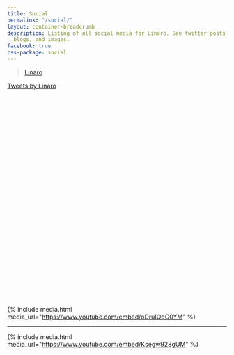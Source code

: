 ```yaml
---
title: Social
permalink: "/social/"
layout: container-breadcrumb
description: Listing of all social media for Linaro. See twitter posts, facebook,
  blogs, and images.
facebook: true
css-package: social
---
```


<div class="col-sm-4 social-col">
<div class="row icon-row">
<div class="col-xs-12 text-center social-media-icon-col">
<a href="https://www.facebook.com/{{site.data.company.facebook_username}}">
<i class="icon-facebook social-media-icon"></i>
</a>
</div>
</div>
<div class="row text-center">
<div class="fb-page" data-href="https://www.facebook.com/LinaroOrg" data-tabs="timeline" data-small-header="false" data-adapt-container-width="true" data-hide-cover="false" data-show-facepile="false"><blockquote cite="https://www.facebook.com/LinaroOrg" class="fb-xfbml-parse-ignore"><a href="https://www.facebook.com/LinaroOrg">Linaro</a></blockquote></div>
</div>

</div>
<div class="col-sm-4 social-col">

<div class="row icon-row">
<div class="col-xs-12 text-center social-media-icon-col">
<a href="https://www.twitter.com/{{site.data.company.twitter_username}}">
<i class="icon-twitter social-media-icon"></i>
</a>
</div>
</div>

<div class="row social-content-row">
<div class="twitter-embed" style="height:500px; overflow-y:scroll;">
<a class="twitter-timeline" href="https://twitter.com/LinaroOrg?ref_src=twsrc%5Etfw">Tweets by Linaro</a> <script async src="https://platform.twitter.com/widgets.js" charset="utf-8"></script>
</div>
</div>
</div>
<div class="col-sm-4 social-col">

<div class="row icon-row">
<div class="col-xs-12 text-center social-media-icon-col">
<a href="https://www.youtube.com/{{site.data.company.youtube_username}}">
<i class="icon-youtube social-media-icon"></i>
</a>
</div>
</div>

<div class="row social-content-row">

<div style="height: 500px; overflow-y:auto;">

{% include media.html media_url="https://www.youtube.com/embed/oDruIOdG0YM" %}

<hr>

{% include media.html media_url="https://www.youtube.com/embed/Ksegw928gUM" %}

</div>

</div>

</div>
